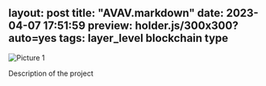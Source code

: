 layout: post
title: "AVAV.markdown"
date: 2023-04-07 17:51:59
preview: holder.js/300x300?auto=yes
tags: layer_level blockchain type
---

![Picture 1](holder.js/800x600?auto=yes)

Description of the project
